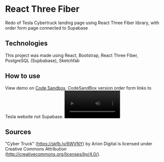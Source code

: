 # React Three Fiber

Redo of Tesla Cybertruck landing page using React Three Fiber library, with order form page connected to Supabase

## Technologies

This project was made using React, Bootstrap, React Three Fiber, PostgreSQL (Supbabase), Sketchfab

## How to use

View demo on [Code Sandbox](https://sdk39k.csb.app/). CodeSandBox version order form links to Tesla website not Supabase.
<video src='https://gyislujtnocdhtdlfbvb.supabase.co/storage/v1/object/sign/cybertruck/teslawebsitedemo.mov?token=eyJhbGciOiJIUzI1NiIsInR5cCI6IkpXVCJ9.eyJ1cmwiOiJjeWJlcnRydWNrL3Rlc2xhd2Vic2l0ZWRlbW8ubW92IiwiaWF0IjoxNjkwODkxOTAzLCJleHAiOjE3MjI0Mjc5MDN9.0F5_xkaVKU8ITUyAQLmGgpnniZArUlH0y8hJ_5r74ag&t=2023-08-01T12%3A11%3A44.059Z' width=180 />

## Sources

"Cyber Truck" (https://skfb.ly/6WVNY) by Arion Digital is licensed under Creative Commons Attribution (http://creativecommons.org/licenses/by/4.0/).
